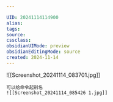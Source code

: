 ```yaml
---

UID: 20241114114900 
alias: 
tags: 
source: 
cssclass: 
obsidianUIMode: preview
obsidianEditingMode: source
created: 2024-11-14
---
```

![[Screenshot_20241114_083701.jpg]]



```ad-tip
可以给命令起别名
![[Screenshot_20241114_085426 1.jpg]]
```
